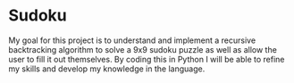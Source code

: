 # Sudoku
My goal for this project is to understand and implement a recursive backtracking algorithm to solve a 9x9 sudoku puzzle as well as allow the user to fill it out themselves. By coding this in Python I will be able to refine my skills and develop my knowledge in the language.
